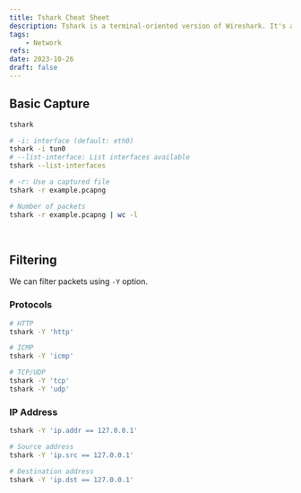 ```yaml
---
title: Tshark Cheat Sheet
description: Tshark is a terminal-oriented version of Wireshark. It's a network protocol analyzer.
tags:
    - Network
refs:
date: 2023-10-26
draft: false
---
```


## Basic Capture

```sh
tshark

# -i: interface (default: eth0)
tshark -i tun0
# --list-interface: List interfaces available
tshark --list-interfaces

# -r: Use a captured file
tshark -r example.pcapng

# Number of packets
tshark -r example.pcapng | wc -l
```

<br />

## Filtering

We can filter packets using `-Y` option.

### Protocols

```bash
# HTTP
tshark -Y 'http'

# ICMP
tshark -Y 'icmp'

# TCP/UDP
tshark -Y 'tcp'
tshark -Y 'udp'
```

### IP Address

```bash
tshark -Y 'ip.addr == 127.0.0.1'

# Source address
tshark -Y 'ip.src == 127.0.0.1'

# Destination address
tshark -Y 'ip.dst == 127.0.0.1'
```
